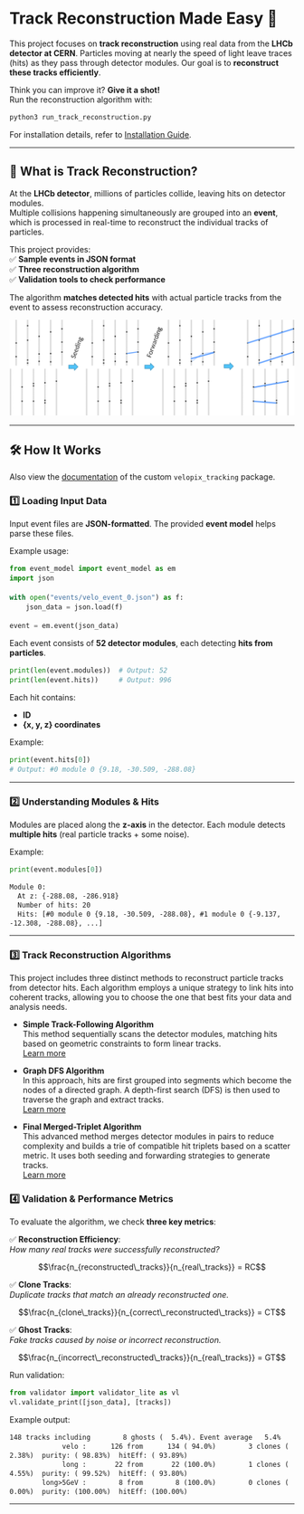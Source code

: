 # Track Reconstruction Made Easy 🚀

This project focuses on **track reconstruction** using real data from the **LHCb detector at CERN**. Particles moving at nearly the speed of light leave traces (hits) as they pass through detector modules. Our goal is to **reconstruct these tracks efficiently**.

Think you can improve it? **Give it a shot!**  
Run the reconstruction algorithm with:
```bash
python3 run_track_reconstruction.py
```

For installation details, refer to [Installation Guide](./docs/INSTALLATION.md).

---



## 📌 What is Track Reconstruction?

At the **LHCb detector**, millions of particles collide, leaving hits on detector modules.  
Multiple collisions happening simultaneously are grouped into an **event**, which is processed in real-time to reconstruct the individual tracks of particles.

This project provides: </br>
✅ **Sample events in JSON format**  
✅ **Three reconstruction algorithm**  
✅ **Validation tools to check performance**  

The algorithm **matches detected hits** with actual particle tracks from the event to assess reconstruction accuracy.

![Velopix reconstruction example](docs/reco_example.png "Velopix Reconstruction Example")

---

## 🛠 How It Works
Also view the [documentation](./docs/velopix_tracking.md) of the custom `velopix_tracking` package. 
### 1️⃣ **Loading Input Data**
Input event files are **JSON-formatted**. The provided **event model** helps parse these files.

Example usage:
```python
from event_model import event_model as em
import json

with open("events/velo_event_0.json") as f:
    json_data = json.load(f)

event = em.event(json_data)
```

Each event consists of **52 detector modules**, each detecting **hits from particles**.

```python
print(len(event.modules))  # Output: 52
print(len(event.hits))     # Output: 996
```

Each hit contains:
- **ID**  
- **{x, y, z} coordinates**  

Example:
```python
print(event.hits[0])
# Output: #0 module 0 {9.18, -30.509, -288.08}
```

---

### 2️⃣ **Understanding Modules & Hits**
Modules are placed along the **z-axis** in the detector. Each module detects **multiple hits** (real particle tracks + some noise).

Example:
```python
print(event.modules[0])
```
```
Module 0:
  At z: {-288.08, -286.918}
  Number of hits: 20
  Hits: [#0 module 0 {9.18, -30.509, -288.08}, #1 module 0 {-9.137, -12.308, -288.08}, ...]
```

---

### 3️⃣ **Track Reconstruction Algorithms**

This project includes three distinct methods to reconstruct particle tracks from detector hits. Each algorithm employs a unique strategy to link hits into coherent tracks, allowing you to choose the one that best fits your data and analysis needs.

- **Simple Track-Following Algorithm**  
  This method sequentially scans the detector modules, matching hits based on geometric constraints to form linear tracks. </br>
  [Learn more](./docs/ALGO_TrackFollowing.md)  

- **Graph DFS Algorithm**  
  In this approach, hits are first grouped into segments which become the nodes of a directed graph. A depth-first search (DFS) is then used to traverse the graph and extract tracks. </br>
  [Learn more](./docs/ALGO_DFS.md)  

- **Final Merged-Triplet Algorithm**  
  This advanced method merges detector modules in pairs to reduce complexity and builds a trie of compatible hit triplets based on a scatter metric. It uses both seeding and forwarding strategies to generate tracks.</br>
  [Learn more](./docs/ALGO_SearchByTripletTree.md)


### 4️⃣ **Validation & Performance Metrics**
To evaluate the algorithm, we check **three key metrics**:

✅ **Reconstruction Efficiency**:  
   *How many real tracks were successfully reconstructed?*  
   ```math
   \frac{n_{reconstructed\_tracks}}{n_{real\_tracks}} = RC
   ```

✅ **Clone Tracks**:  
   *Duplicate tracks that match an already reconstructed one.*  
   ```math
   \frac{n_{clone\_tracks}}{n_{correct\_reconstructed\_tracks}} = CT
   ```

✅ **Ghost Tracks**:  
   *Fake tracks caused by noise or incorrect reconstruction.*  
   ```math
   \frac{n_{incorrect\_reconstructed\_tracks}}{n_{real\_tracks}} = GT
   ```

Run validation:
```python
from validator import validator_lite as vl
vl.validate_print([json_data], [tracks])
```

Example output:
```
148 tracks including        8 ghosts (  5.4%). Event average   5.4%
             velo :      126 from      134 ( 94.0%)        3 clones (  2.38%)  purity: ( 98.83%)  hitEff: ( 93.89%)
             long :       22 from       22 (100.0%)        1 clones (  4.55%)  purity: ( 99.52%)  hitEff: ( 93.80%)
        long>5GeV :        8 from        8 (100.0%)        0 clones (  0.00%)  purity: (100.00%)  hitEff: (100.00%)
```

---